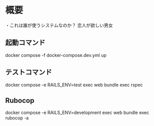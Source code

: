 

# 概要



・これは誰が使うシステムなのか？
  恋人が欲しい男女

## 起動コマンド
docker compose -f docker-compose.dev.yml up

## テストコマンド
docker compose -e RAILS_ENV=test exec web bundle exec rspec

## Rubocop
docker compose -e RAILS_ENV=development exec web bundle exec rubocop -a
